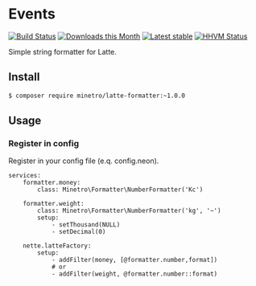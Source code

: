 # Events

[![Build Status](https://travis-ci.org/minetro/latte-formatter.svg?branch=master)](https://travis-ci.org/minetro/latte-formatter)
[![Downloads this Month](https://img.shields.io/packagist/dm/minetro/latte-formatter.svg?style=flat)](https://packagist.org/packages/minetro/latte-formatter)
[![Latest stable](https://img.shields.io/packagist/v/minetro/latte-formatter.svg?style=flat)](https://packagist.org/packages/minetro/latte-formatter)
[![HHVM Status](https://img.shields.io/hhvm/minetro/latte-formatter.svg?style=flat)](http://hhvm.h4cc.de/package/minetro/latte-formatter)

Simple string formatter for Latte.

## Install

```sh
$ composer require minetro/latte-formatter:~1.0.0
```

## Usage

### Register in config

Register in your config file (e.q. config.neon).

```neon
services:
    formatter.money: 
        class: Minetro\Formatter\NumberFormatter('Kc')
        
    formatter.weight: 
        class: Minetro\Formatter\NumberFormatter('kg', '~')
        setup:
            - setThousand(NULL)
            - setDecimal(0)
    
    nette.latteFactory:
        setup:
            - addFilter(money, [@formatter.number,format])
            # or
            - addFilter(weight, @formatter.number::format)
```